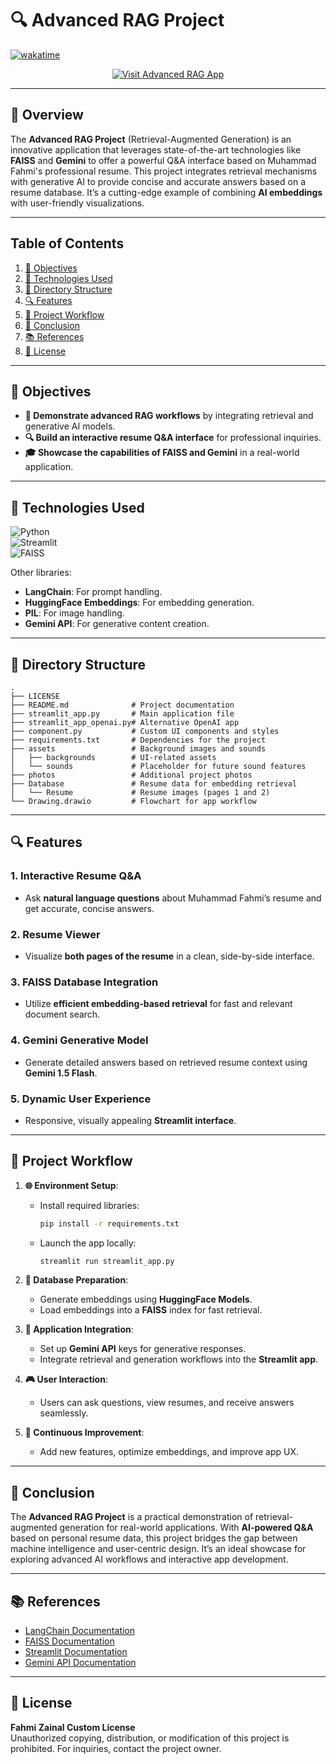 # **🔍 Advanced RAG Project**  
[![wakatime](https://wakatime.com/badge/user/ae82a943-125e-489a-a656-e35fe84d587b/project/5dd7cb9b-6471-4470-8eb9-06f7f1faf53d.svg)](https://wakatime.com/badge/user/ae82a943-125e-489a-a656-e35fe84d587b/project/5dd7cb9b-6471-4470-8eb9-06f7f1faf53d)

<!-- Badge to Visit Project -->
<div align="center">
    <a href="https://advanced-rag-project.streamlit.app/">
        <img src="https://img.shields.io/badge/Visit%20Advanced%20RAG%20App-brightgreen?style=for-the-badge&logo=streamlit" alt="Visit Advanced RAG App"/>
    </a>
</div>

---

## **📄 Overview**

The **Advanced RAG Project** (Retrieval-Augmented Generation) is an innovative application that leverages state-of-the-art technologies like **FAISS** and **Gemini** to offer a powerful Q&A interface based on Muhammad Fahmi's professional resume. This project integrates retrieval mechanisms with generative AI to provide concise and accurate answers based on a resume database. It’s a cutting-edge example of combining **AI embeddings** with user-friendly visualizations.

---

## **Table of Contents**

1. [🎯 Objectives](#-objectives)  
2. [🔧 Technologies Used](#-technologies-used)  
3. [📝 Directory Structure](#-directory-structure)  
4. [🔍 Features](#-features)  
5. [🔄 Project Workflow](#-project-workflow)  
6. [🎉 Conclusion](#-conclusion)  
7. [📚 References](#-references)  
8. [📜 License](#-license)  

---

## **🎯 Objectives**

- **🚀 Demonstrate advanced RAG workflows** by integrating retrieval and generative AI models.  
- **🔍 Build an interactive resume Q&A interface** for professional inquiries.  
- **🎓 Showcase the capabilities of FAISS and Gemini** in a real-world application.  

---

## **🔧 Technologies Used**

![Python](https://img.shields.io/badge/python-3670A0?style=for-the-badge&logo=python&logoColor=ffdd54)  
![Streamlit](https://img.shields.io/badge/Streamlit-%23FF4B4B.svg?style=for-the-badge&logo=Streamlit&logoColor=white)  
![FAISS](https://img.shields.io/badge/FAISS-blue?style=for-the-badge&logo=)  

Other libraries:
- **LangChain**: For prompt handling.
- **HuggingFace Embeddings**: For embedding generation.
- **PIL**: For image handling.
- **Gemini API**: For generative content creation.

---

## **📝 Directory Structure**

```plaintext
.
├── LICENSE
├── README.md              # Project documentation
├── streamlit_app.py       # Main application file
├── streamlit_app_openai.py# Alternative OpenAI app
├── component.py           # Custom UI components and styles
├── requirements.txt       # Dependencies for the project
├── assets                 # Background images and sounds
│   ├── backgrounds        # UI-related assets
│   └── sounds             # Placeholder for future sound features
├── photos                 # Additional project photos
├── Database               # Resume data for embedding retrieval
│   └── Resume             # Resume images (pages 1 and 2)
└── Drawing.drawio         # Flowchart for app workflow
```

---

## **🔍 Features**

### 1. **Interactive Resume Q&A**
- Ask **natural language questions** about Muhammad Fahmi’s resume and get accurate, concise answers.

### 2. **Resume Viewer**
- Visualize **both pages of the resume** in a clean, side-by-side interface.

### 3. **FAISS Database Integration**
- Utilize **efficient embedding-based retrieval** for fast and relevant document search.

### 4. **Gemini Generative Model**
- Generate detailed answers based on retrieved resume context using **Gemini 1.5 Flash**.

### 5. **Dynamic User Experience**
- Responsive, visually appealing **Streamlit interface**.

---

## **🔄 Project Workflow**

1. **🌐 Environment Setup**:
   - Install required libraries:
     ```bash
     pip install -r requirements.txt
     ```
   - Launch the app locally:
     ```bash
     streamlit run streamlit_app.py
     ```

2. **🔧 Database Preparation**:
   - Generate embeddings using **HuggingFace Models**.
   - Load embeddings into a **FAISS** index for fast retrieval.

3. **🚀 Application Integration**:
   - Set up **Gemini API** keys for generative responses.
   - Integrate retrieval and generation workflows into the **Streamlit app**.

4. **🎮 User Interaction**:
   - Users can ask questions, view resumes, and receive answers seamlessly.

5. **🔄 Continuous Improvement**:
   - Add new features, optimize embeddings, and improve app UX.

---

## **🎉 Conclusion**

The **Advanced RAG Project** is a practical demonstration of retrieval-augmented generation for real-world applications. With **AI-powered Q&A** based on personal resume data, this project bridges the gap between machine intelligence and user-centric design. It’s an ideal showcase for exploring advanced AI workflows and interactive app development.

---

## **📚 References**

- [LangChain Documentation](https://docs.langchain.com/)
- [FAISS Documentation](https://faiss.ai/)
- [Streamlit Documentation](https://docs.streamlit.io/)
- [Gemini API Documentation](https://developers.google.com/genai)

---

## **📜 License**

**Fahmi Zainal Custom License**  
Unauthorized copying, distribution, or modification of this project is prohibited. For inquiries, contact the project owner.

